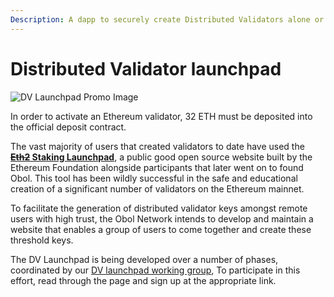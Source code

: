 ```yaml
---
Description: A dapp to securely create Distributed Validators alone or with a group.
---
```


# Distributed Validator launchpad

![DV Launchpad Promo Image](https://github.com/ObolNetwork/obol-docs/blob/main/img/DistributeYourValidators.svg)

In order to activate an Ethereum validator, 32 ETH must be deposited into the official deposit contract.

The vast majority of users that created validators to date have used the [~~**Eth2**~~**&#x20;Staking Launchpad**](https://launchpad.ethereum.org/), a public good open source website built by the Ethereum Foundation alongside participants that later went on to found Obol. This tool has been wildly successful in the safe and educational creation of a significant number of validators on the Ethereum mainnet.

To facilitate the generation of distributed validator keys amongst remote users with high trust, the Obol Network intends to develop and maintain a website that enables a group of users to come together and create these threshold keys.

The DV Launchpad is being developed over a number of phases, coordinated by our [DV launchpad working group](https://github.com/ObolNetwork/obol-docs/blob/main/versioned_docs/version-v0.5.0/int/working-groups/README.md), To participate in this effort, read through the page and sign up at the appropriate link.
